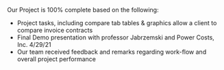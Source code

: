 Our Project is 100% complete based on the following:
- Project tasks, including compare tab tables & graphics allow a client to compare invoice contracts 
- Final Demo presentation with professor Jabrzemski and Power Costs, Inc. 4/29/21
- Our team received feedback and remarks regarding work-flow and overall project performance
